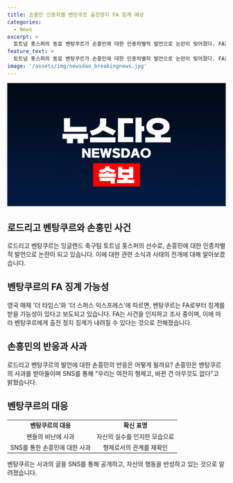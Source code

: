 ```yaml
---
title: 손흥민 인종차별 벤탄쿠르 출전정지 FA 징계 예상
categories:
  - News
excerpt: >
  토트넘 홋스퍼의 동료 벤탕쿠르가 손흥민에 대한 인종차별적 발언으로 논란이 빚어졌다. FA는 벤탕쿠르에 대한 징계 가능성을 검토 중이며, 출전 정지 징계도 예상된다. 이에 손흥민은 사과를 받아들이며 우리는 여전히 형제고, 바뀐 건 아무것도 없다고 밝혔다. 벤탕쿠르는 이에 대한 후속 조치를 기다리며 우루과이 대표팀과의 경기를 준비 중이다.
feature_text: >
  토트넘 홋스퍼의 동료 벤탕쿠르가 손흥민에 대한 인종차별적 발언으로 논란이 빚어졌다. FA는 벤탕쿠르에 대한 징계 가능성을 검토 중이며, 출전 정지 징계도 예상된다. 이에 손흥민은 사과를 받아들이며 우리는 여전히 형제고, 바뀐 건 아무것도 없다고 밝혔다. 벤탕쿠르는 이에 대한 후속 조치를 기다리며 우루과이 대표팀과의 경기를 준비 중이다.
image: '/assets/img/newsdao_breakingnews.jpg'
---
```


<p><img src="/assets/img/newsdao_breakingnews.jpg" alt="firstkoreanews 속보" /></p>

<h2 data-ke-size="size26">로드리고 벤탕쿠르와 손흥민 사건</h2>

<p data-ke-size="size16">로드리고 벤탕쿠르는 잉글랜드 축구팀 토트넘 홋스퍼의 선수로, 손흥민에 대한 인종차별적 발언으로 논란이 되고 있습니다. 이에 대한 관련 소식과 사태의 전개에 대해 알아보겠습니다.</p>

<h2 data-ke-size="size26">벤탕쿠르의 FA 징계 가능성</h2>

<p data-ke-size="size16">영국 매체 '더 타임스'와 '더 스퍼스 익스프레스'에 따르면, 벤탕쿠르는 FA로부터 징계를 받을 가능성이 있다고 보도되고 있습니다. FA는 사건을 인지하고 조사 중이며, 이에 따라 벤탕쿠르에게 출전 정지 징계가 내려질 수 있다는 것으로 전해졌습니다.</p>

<h2 data-ke-size="size26">손흥민의 반응과 사과</h2>

<p data-ke-size="size16">로드리고 벤탕쿠르의 발언에 대한 손흥민의 반응은 어떻게 될까요? 손흥민은 벤탕쿠르의 사과를 받아들이며 SNS를 통해 "우리는 여전히 형제고, 바뀐 건 아무것도 없다"고 밝혔습니다.</p>

<h2 data-ke-size="size26">벤탕쿠르의 대응</h2>

<table>
    <tr>
        <td style="text-align: center; height: 17px;"><b>벤탕쿠르의 대응</b></td>
        <td style="text-align: center; height: 17px;"><b>확신 표명</b></td>
    </tr>
    <tr>
        <td style="text-align: center; height: 17px;">팬들의 비난에 사과</td>
        <td style="text-align: center; height: 17px;">자신의 실수를 인지한 모습으로</td>
    </tr>
    <tr>
        <td style="text-align: center; height: 17px;">SNS를 통한 손흥민에 대한 사과</td>
        <td style="text-align: center; height: 17px;">형제로서의 관계를 재확인</td>
    </tr>
</table>

<p data-ke-size="size16">벤탕쿠르는 사과의 글을 SNS를 통해 공개하고, 자신의 행동을 반성하고 있는 것으로 알려졌습니다.</p>

